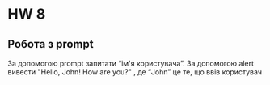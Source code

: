 # HW 8

## Робота з prompt

За допомогою prompt запитати “ім'я користувача”.
За допомогою alert вивести "Hello, John! How are you?" , де “John” це те, що ввів користувач